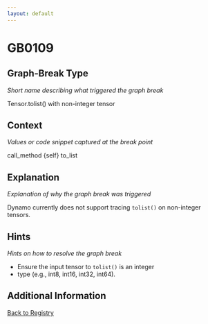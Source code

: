 ```yaml
---
layout: default
---
```

# GB0109

## Graph-Break Type
*Short name describing what triggered the graph break*

Tensor.tolist() with non-integer tensor

## Context
*Values or code snippet captured at the break point*

call_method {self} to_list

## Explanation
*Explanation of why the graph break was triggered*

Dynamo currently does not support tracing `tolist()` on non-integer tensors.

## Hints
*Hints on how to resolve the graph break*

- Ensure the input tensor to `tolist()` is an integer 
- type (e.g., int8, int16, int32, int64).


## Additional Information

<!-- ADDITIONAL INFORMATION START - Add custom information below this line -->

<!-- ADDITIONAL INFORMATION END -->

[Back to Registry](../index.html)
